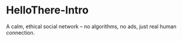 # HelloThere-Intro
A calm, ethical social network – no algorithms, no ads, just real human connection.
